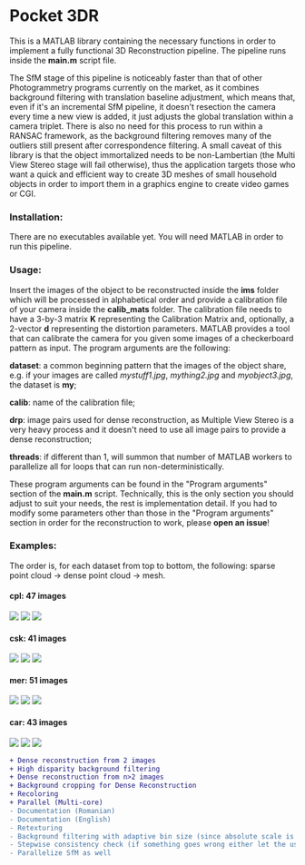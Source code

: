 # Pocket 3DR
This is a MATLAB library containing the necessary functions in order to implement a fully functional 3D Reconstruction pipeline. The pipeline runs inside the <strong>main.m</strong> script file. 

The SfM stage of this pipeline is noticeably faster than that of other Photogrammetry programs currently on the market, as it combines background filtering with translation baseline adjustment, which means that, even if it's an incremental SfM pipeline, it doesn't resection the camera every time a new view is added, it just adjusts the global translation within a camera triplet. There is also no need for this process to run within a RANSAC framework, as the background filtering removes many of the outliers still present after correspondence filtering. A small caveat of this library is that the object immortalized needs to be non-Lambertian (the Multi View Stereo stage will fail otherwise), thus the application targets those who want a quick and efficient way to create 3D meshes of small household objects in order to import them in a graphics engine to create video games or CGI.

### Installation:
There are no executables available yet. You will need MATLAB in order to run this pipeline.

### Usage:
Insert the images of the object to be reconstructed inside the <strong>ims</strong> folder which will be processed in alphabetical order and provide a calibration file of your camera inside the <strong>calib_mats</strong> folder. The calibration file needs to have a 3-by-3 matrix <strong>K</strong> representing the Calibration Matrix and, optionally, a 2-vector <strong>d</strong> representing the distortion parameters. MATLAB provides a tool that can calibrate the camera for you given some images of a checkerboard pattern as input.
The program arguments are the following:

<strong>dataset</strong>: a common beginning pattern that the images of the object share, e.g. if your images are called <em>mystuff1.jpg</em>, <em>mything2.jpg</em> and <em>myobject3.jpg</em>, the dataset is <strong>my</strong>;

<strong>calib</strong>: name of the calibration file;

<strong>drp</strong>: image pairs used for dense reconstruction, as Multiple View Stereo is a very heavy process and it doesn't need to use all image pairs to provide a dense reconstruction;

<strong>threads</strong>: if different than 1, will summon that number of MATLAB workers to parallelize all for loops that can run non-deterministically.

These program arguments can be found in the "Program arguments" section of the <strong>main.m</strong> script. Technically, this is the only section you should adjust to suit your needs, the rest is implementation detail. If you had to modify some parameters other than those in the "Program arguments" section in order for the reconstruction to work, please <strong>open an issue</strong>!

### Examples:

The order is, for each dataset from top to bottom, the following: sparse point cloud → dense point cloud → mesh.

#### cpl: 47 images
  
<img src="https://i.ibb.co/7SfDcYq/MYCPLSP.png">
<img src="https://i.ibb.co/193t82M/MYCPLDS.png">
<img src="https://i.ibb.co/VVrGBw8/MYCPLMD.png">

#### csk: 41 images
  
<img src="https://i.ibb.co/6vrJsCX/MYCSKSP.png">
<img src="https://i.ibb.co/Fnwjc2d/MYCSKDS.png">
<img src="https://i.ibb.co/WWD8Kpd/MYCSKMD.png">

#### mer: 51 images
  
<img src="https://i.ibb.co/RjxsRJ1/MYMERSP.png">
<img src="https://i.ibb.co/fM3mZ56/MYMERDS.png">
<img src="https://i.ibb.co/gt2rpDz/MYMERMD.png">

#### car: 43 images

<img src="https://i.ibb.co/ns3kg32/MYCARSP.png">
<img src="https://i.ibb.co/2h0TLQd/MYCARDS.png">
<img src="https://i.ibb.co/GnFjVvC/MYCARMD.png">

```diff
+ Dense reconstruction from 2 images
+ High disparity background filtering
+ Dense reconstruction from n>2 images
+ Background cropping for Dense Reconstruction
+ Recoloring
+ Parallel (Multi-core)
- Documentation (Romanian)
- Documentation (English)
- Retexturing
- Background filtering with adaptive bin size (since absolute scale is in relation with translation magnitude)
- Stepwise consistency check (if something goes wrong either let the user fix it or rerun the same block again)
- Parallelize SfM as well
```
